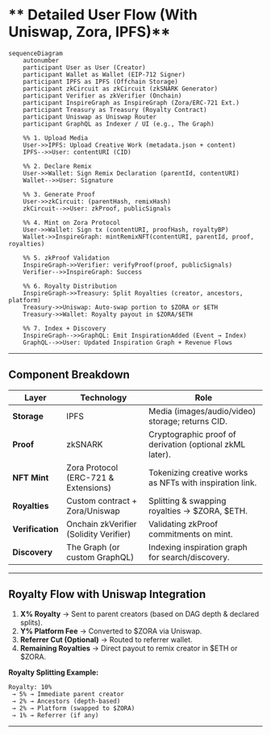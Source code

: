 # ** Detailed User Flow (With Uniswap, Zora, IPFS)**

```mermaid
sequenceDiagram
    autonumber
    participant User as User (Creator)
    participant Wallet as Wallet (EIP-712 Signer)
    participant IPFS as IPFS (Offchain Storage)
    participant zkCircuit as zkCircuit (zkSNARK Generator)
    participant Verifier as zkVerifier (Onchain)
    participant InspireGraph as InspireGraph (Zora/ERC-721 Ext.)
    participant Treasury as Treasury (Royalty Contract)
    participant Uniswap as Uniswap Router
    participant GraphQL as Indexer / UI (e.g., The Graph)

    %% 1. Upload Media
    User->>IPFS: Upload Creative Work (metadata.json + content)
    IPFS-->>User: contentURI (CID)

    %% 2. Declare Remix
    User->>Wallet: Sign Remix Declaration (parentId, contentURI)
    Wallet-->>User: Signature 

    %% 3. Generate Proof
    User->>zkCircuit: (parentHash, remixHash)
    zkCircuit-->>User: zkProof, publicSignals

    %% 4. Mint on Zora Protocol
    User->>Wallet: Sign tx (contentURI, proofHash, royaltyBP)
    Wallet->>InspireGraph: mintRemixNFT(contentURI, parentId, proof, royalties)

    %% 5. zkProof Validation
    InspireGraph->>Verifier: verifyProof(proof, publicSignals)
    Verifier-->>InspireGraph: Success 

    %% 6. Royalty Distribution
    InspireGraph->>Treasury: Split Royalties (creator, ancestors, platform)
    Treasury->>Uniswap: Auto-swap portion to $ZORA or $ETH
    Treasury->>Wallet: Royalty payout in $ZORA/$ETH

    %% 7. Index + Discovery
    InspireGraph-->>GraphQL: Emit InspirationAdded (Event → Index)
    GraphQL-->>User: Updated Inspiration Graph + Revenue Flows

```

---

##  **Component Breakdown**

| **Layer**        | **Technology**                         | **Role**                                                 |
| ---------------- | -------------------------------------- | -------------------------------------------------------- |
| **Storage**      | IPFS                                   | Media (images/audio/video) storage; returns CID.         |
| **Proof**        | zkSNARK                         | Cryptographic proof of derivation (optional zkML later). |
| **NFT Mint**     | Zora Protocol (ERC-721 & Extensions)   | Tokenizing creative works as NFTs with inspiration link. |
| **Royalties**    | Custom contract + Zora/Uniswap         | Splitting & swapping royalties → \$ZORA, \$ETH.          |
| **Verification** | Onchain zkVerifier (Solidity Verifier) | Validating zkProof commitments on mint.                  |
| **Discovery**    | The Graph (or custom GraphQL)          | Indexing inspiration graph for search/discovery.         |

---

##  **Royalty Flow with Uniswap Integration**

1. **X% Royalty** → Sent to parent creators (based on DAG depth & declared splits).
2. **Y% Platform Fee** → Converted to \$ZORA via Uniswap.
3. **Referrer Cut (Optional)** → Routed to referrer wallet.
4. **Remaining Royalties** → Direct payout to remix creator in \$ETH or \$ZORA.

**Royalty Splitting Example:**

```plaintext
Royalty: 10%
 → 5% → Immediate parent creator
 → 2% → Ancestors (depth-based)
 → 2% → Platform (swapped to $ZORA)
 → 1% → Referrer (if any)
```

---

